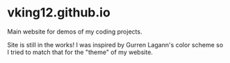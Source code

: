 # vking12.github.io
Main website for demos of my coding projects.

Site is still in the works! I was inspired by Gurren Lagann's color scheme so I tried to match that for the "theme" of my website.
